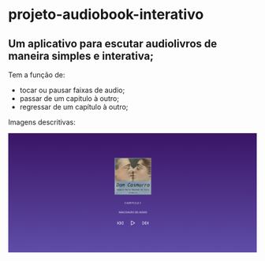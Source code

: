 # projeto-audiobook-interativo

## Um aplicativo para escutar audiolivros de maneira simples e interativa;

Tem a função de: 
- tocar ou pausar faixas de audio;
- passar de um capitulo à outro;
- regressar de um capítulo à outro;

Imagens descritivas:

![IMAGEM PRINCIPAL-AUDIOBOOK](./src/images/audiobook.png)